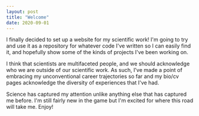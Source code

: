 ```yaml
---
layout: post
title: "Welcome"
date: 2020-09-01
---
```


I finally decided to set up a website for my scientific work! I'm going to try and use it as a repository for whatever code I've written so I can easily find it, and hopefully show some of the kinds of projects I've been working on. 

I think that scientists are multifaceted people, and we should acknowledge who we are outside of our scientific work. As such, I've made a point of embracing my unconventional career trajectories so far and my bio/cv pages acknowledge the diversity of experiences that I've had. 

Science has captured my attention unlike anything else that has captured me before. I'm still fairly new in the game but I'm excited for where this road will take me. Enjoy! 
